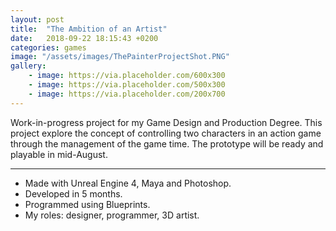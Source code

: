 ```yaml
---
layout: post
title:  "The Ambition of an Artist"
date:   2018-09-22 18:15:43 +0200
categories: games
image: "/assets/images/ThePainterProjectShot.PNG"
gallery: 
    - image: https://via.placeholder.com/600x300
    - image: https://via.placeholder.com/500x300
    - image: https://via.placeholder.com/200x700
---
```


Work-in-progress project for my Game Design and Production Degree. This project explore the concept of controlling two characters in an action game through the management of the game time. The prototype will be ready and playable in mid-August.  


----

- Made with Unreal Engine 4, Maya and Photoshop.
- Developed in 5 months.
- Programmed using Blueprints.
- My roles: designer, programmer, 3D artist.
